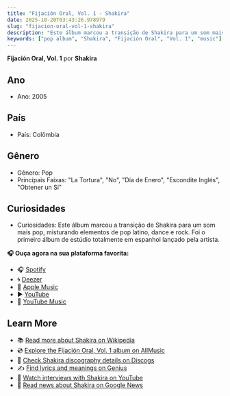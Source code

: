 ```yaml
---
title: "Fijación Oral, Vol. 1 - Shakira"
date: 2025-10-20T03:43:26.978979
slug: "fijacion-oral-vol-1-shakira"
description: "Este álbum marcou a transição de Shakira para um som mais pop, misturando elementos de pop latino, dance e rock."
keywords: ["pop album", "Shakira", "Fijación Oral", "Vol. 1", "music"]
---
```


**Fijación Oral, Vol. 1** por **Shakira**

## Ano
- Ano: 2005
## País
- País: Colômbia
## Gênero
- Gênero: Pop
- Principais Faixas: "La Tortura", "No", "Día de Enero", "Escondite Inglés", "Obtener un Sí"
## Curiosidades
- Curiosidades: Este álbum marcou a transição de Shakira para um som mais pop, misturando elementos de pop latino, dance e rock. Foi o primeiro álbum de estúdio totalmente em espanhol lançado pela artista.



**🎧 Ouça agora na sua plataforma favorita:**

- 🎧 [Spotify](https://open.spotify.com/search/Fijaci%C3%B3n%20Oral%2C%20Vol.%201%20Shakira)
- 🌀 [Deezer](https://www.deezer.com/search/Fijaci%C3%B3n%20Oral%2C%20Vol.%201%20Shakira)
- 🍎 [Apple Music](https://music.apple.com/search?term=Fijaci%C3%B3n%20Oral%2C%20Vol.%201%20Shakira)
- ▶️ [YouTube](https://www.youtube.com/results?search_query=Fijaci%C3%B3n%20Oral%2C%20Vol.%201%20Shakira)
- 🎵 [YouTube Music](https://music.youtube.com/search?q=Fijaci%C3%B3n%20Oral%2C%20Vol.%201%20Shakira)

## Learn More

- 📚 [Read more about Shakira on Wikipedia](https://en.wikipedia.org/wiki/Shakira)
- 💿 [Explore the Fijación Oral, Vol. 1 album on AllMusic](https://www.allmusic.com/search/albums/Fijaci%C3%B3n+Oral%2C+Vol.+1)
- 📀 [Check Shakira discography details on Discogs](https://www.discogs.com/search/?q=Fijaci%C3%B3n+Oral%2C+Vol.+1+Shakira&type=all)
- ✍️ [Find lyrics and meanings on Genius](https://genius.com/search?q=Fijaci%C3%B3n+Oral%2C+Vol.+1%20Shakira)
- 🎤 [Watch interviews with Shakira on YouTube](https://www.youtube.com/results?search_query=Shakira+interview)
- 📰 [Read news about Shakira on Google News](https://news.google.com/search?q=Shakira)